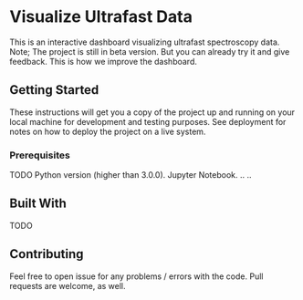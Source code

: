 # Visualize Ultrafast Data

This is an interactive dashboard visualizing ultrafast spectroscopy data. 
Note; The project is still in beta version. But you can already try it and give feedback. This is how we improve the dashboard.

## Getting Started

These instructions will get you a copy of the project up and running on your local machine for development and testing purposes. See deployment for notes on how to deploy the project on a live system.

### Prerequisites

TODO
Python version (higher than 3.0.0).
Jupyter Notebook.
..
..

## Built With

TODO

## Contributing

Feel free to open issue for any problems / errors with the code. Pull requests are welcome, as well.
